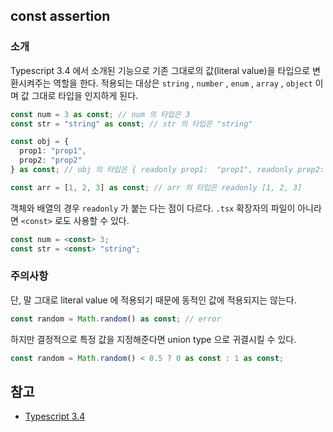 ## const assertion

### 소개

Typescript 3.4 에서 소개된 기능으로 기존 그대로의 값(literal value)을 타입으로 변환시켜주는 역할을 한다. 적용되는 대상은 `string` , `number` , `enum` , `array` , `object` 이며 값 그대로 타입을 인지하게 된다.

```typescript
const num = 3 as const; // num 의 타입은 3
const str = "string" as const; // str 의 타입은 "string"

const obj = {
  prop1: "prop1",
  prop2: "prop2"
} as const; // obj 의 타입은 { readonly prop1:  "prop1", readonly prop2: "prop2" }

const arr = [1, 2, 3] as const; // arr 의 타입은 readonly [1, 2, 3]
```

객체와 배열의 경우 `readonly` 가 붙는 다는 점이 다르다. `.tsx` 확장자의 파일이 아니라면 `<const>` 로도 사용할 수 있다.

```typescript
const num = <const> 3;
const str = <const> "string";
```



### 주의사항

단, 말 그대로 literal value 에 적용되기 때문에 동적인 값에 적용되지는 않는다.

```typescript
const random = Math.random() as const; // error
```

하지만 결정적으로 특정 값을 지정해준다면 union type 으로 귀결시킬 수 있다.

```typescript
const random = Math.random() < 0.5 ? 0 as const : 1 as const;
```



## 참고

* [Typescript 3.4](https://www.typescriptlang.org/docs/handbook/release-notes/typescript-3-4.html)